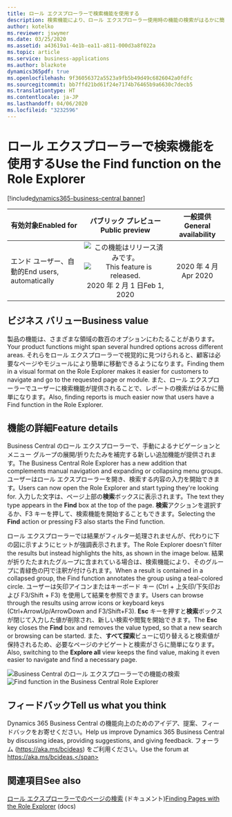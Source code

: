 ```yaml
---
title: ロール エクスプローラーで検索機能を使用する
description: 検索機能により、ロール エクスプローラー使用時の機能の検索がはるかに簡単になります。
author: kotelko
ms.reviewer: jswymer
ms.date: 03/25/2020
ms.assetid: a43619a1-4e1b-ea11-a811-000d3a8f022a
ms.topic: article
ms.service: business-applications
ms.author: blazkote
dynamics365pdf: true
ms.openlocfilehash: 9f36056372a5523a9fb5b49d49c6826042a0fdfc
ms.sourcegitcommit: bb7ffd21bd61f24e7174b76465b9a6630c7decb5
ms.translationtype: HT
ms.contentlocale: ja-JP
ms.lasthandoff: 04/06/2020
ms.locfileid: "3232596"
---
```

# <a name="use-the-find-function-on-the-role-explorer"></a><span data-ttu-id="c083d-103">ロール エクスプローラーで検索機能を使用する</span><span class="sxs-lookup"><span data-stu-id="c083d-103">Use the Find function on the Role Explorer</span></span>
[!include[dynamics365-business-central banner](../includes/dynamics365-business-central.md)]

| <span data-ttu-id="c083d-104">有効対象</span><span class="sxs-lookup"><span data-stu-id="c083d-104">Enabled for</span></span>    |  <span data-ttu-id="c083d-105">パブリック プレビュー</span><span class="sxs-lookup"><span data-stu-id="c083d-105">Public preview</span></span> | <span data-ttu-id="c083d-106">一般提供</span><span class="sxs-lookup"><span data-stu-id="c083d-106">General availability</span></span> | 
| ---------- | :----------: |:----------: |
|<span data-ttu-id="c083d-107">エンド ユーザー、自動的</span><span class="sxs-lookup"><span data-stu-id="c083d-107">End users, automatically</span></span>|<span data-ttu-id="c083d-108">![この機能はリリース済みです。](/dynamics365-release-plan/media/green-checkmark.png "この機能はリリース済みです。")</span><span class="sxs-lookup"><span data-stu-id="c083d-108">![This feature is released.](/dynamics365-release-plan/media/green-checkmark.png "This feature is released.")</span></span> <span data-ttu-id="c083d-109">2020 年 2 月 1 日</span><span class="sxs-lookup"><span data-stu-id="c083d-109">Feb 1, 2020</span></span>| <span data-ttu-id="c083d-110">2020 年 4 月</span><span class="sxs-lookup"><span data-stu-id="c083d-110">Apr 2020</span></span>|


## <a name="business-value"></a><span data-ttu-id="c083d-111">ビジネス バリュー</span><span class="sxs-lookup"><span data-stu-id="c083d-111">Business value</span></span>
<!-- bv start -->
<span data-ttu-id="c083d-112">製品の機能は、さまざまな領域の数百のオプションにわたることがあります。</span><span class="sxs-lookup"><span data-stu-id="c083d-112">Your product functions might span several hundred options across different areas.</span></span> <span data-ttu-id="c083d-113">それらをロール エクスプローラーで視覚的に見つけられると、顧客は必要なページやモジュールにより簡単に移動できるようになります。</span><span class="sxs-lookup"><span data-stu-id="c083d-113">Finding them in a visual format on the Role Explorer makes it easier for customers to navigate and go to the requested page or module.</span></span> <span data-ttu-id="c083d-114">また、ロール エクスプローラーでユーザーに検索機能が提供されることで、レポートの検索がはるかに簡単になります。</span><span class="sxs-lookup"><span data-stu-id="c083d-114">Also, finding reports is much easier now that users have a Find function in the Role Explorer.</span></span>
<!-- bv end -->



## <a name="feature-details"></a><span data-ttu-id="c083d-115">機能の詳細</span><span class="sxs-lookup"><span data-stu-id="c083d-115">Feature details</span></span>
<!--feature detail start -->
<span data-ttu-id="c083d-116">Business Central のロール エクスプローラーで、手動によるナビゲーションとメニュー グループの展開/折りたたみを補完する新しい追加機能が提供されます。</span><span class="sxs-lookup"><span data-stu-id="c083d-116">The Business Central Role Explorer has a new addition that complements manual navigation and expanding or collapsing menu groups.</span></span> <span data-ttu-id="c083d-117">ユーザーはロール エクスプローラーを開き、検索する内容の入力を開始できます。</span><span class="sxs-lookup"><span data-stu-id="c083d-117">Users can now open the Role Explorer and start typing they're looking for.</span></span> <span data-ttu-id="c083d-118">入力した文字は、ページ上部の**検索**ボックスに表示されます。</span><span class="sxs-lookup"><span data-stu-id="c083d-118">The text they type appears in the **Find** box at the top of the page.</span></span> <span data-ttu-id="c083d-119">**検索**アクションを選択するか、F3 キーを押して、検索機能を開始することもできます。</span><span class="sxs-lookup"><span data-stu-id="c083d-119">Selecting the **Find** action or pressing F3 also starts the Find function.</span></span>

<span data-ttu-id="c083d-120">ロール エクスプローラーでは結果がフィルター処理されませんが、代わりに下の図に示すようにヒットが強調表示されます。</span><span class="sxs-lookup"><span data-stu-id="c083d-120">The Role Explorer doesn't filter the results but instead highlights the hits, as shown in the image below.</span></span> <span data-ttu-id="c083d-121">結果が折りたたまれたグループに含まれている場合は、検索機能により、そのグループに青緑色の円で注釈が付けられます。</span><span class="sxs-lookup"><span data-stu-id="c083d-121">When a result is contained in a collapsed group, the Find function annotates the group using a teal-colored circle.</span></span> <span data-ttu-id="c083d-122">ユーザーは矢印アイコンまたはキーボード キー (Ctrl + 上矢印/下矢印および F3/Shift + F3) を使用して結果を参照できます。</span><span class="sxs-lookup"><span data-stu-id="c083d-122">Users can browse through the results using arrow icons or keyboard keys (Ctrl+ArrowUp/ArrowDown and F3/Shift+F3).</span></span> <span data-ttu-id="c083d-123">**Esc** キーを押すと**検索**ボックスが閉じて入力した値が削除され、新しい検索や閲覧を開始できます。</span><span class="sxs-lookup"><span data-stu-id="c083d-123">The **Esc** key closes the **Find** box and removes the value typed, so that a new search or browsing can be started.</span></span> <span data-ttu-id="c083d-124">また、**すべて探索**ビューに切り替えると検索値が保持されるため、必要なページのナビゲートと検索がさらに簡単になります。</span><span class="sxs-lookup"><span data-stu-id="c083d-124">Also, switching to the **Explore all** view keeps the find value, making it even easier to navigate and find a necessary page.</span></span>
<!--feature detail end -->

<span data-ttu-id="c083d-125">![Business Central のロール エクスプローラーでの機能の検索](media/explorer-find.png "Business Central のロール エクスプローラーでの機能の検索")</span><span class="sxs-lookup"><span data-stu-id="c083d-125">![Find function in the Business Central Role Explorer](media/explorer-find.png "Find function in the Business Central Role Explorer")</span></span>
<!-- Picture 1 -->





## <a name="tell-us-what-you-think"></a><span data-ttu-id="c083d-126">フィードバック</span><span class="sxs-lookup"><span data-stu-id="c083d-126">Tell us what you think</span></span>
<span data-ttu-id="c083d-127">Dynamics 365 Business Central の機能向上のためのアイデア、提案、フィードバックをお寄せください。</span><span class="sxs-lookup"><span data-stu-id="c083d-127">Help us improve Dynamics 365 Business Central by discussing ideas, providing suggestions, and giving feedback.</span></span> <span data-ttu-id="c083d-128">フォーラム (https://aka.ms/bcideas) をご利用ください。</span><span class="sxs-lookup"><span data-stu-id="c083d-128">Use the forum at https://aka.ms/bcideas.</span></span>




## <a name="see-also"></a><span data-ttu-id="c083d-129">関連項目</span><span class="sxs-lookup"><span data-stu-id="c083d-129">See also</span></span>


<!--docs start-->
<span data-ttu-id="c083d-130">[ロール エクスプローラーでのページの検索](https://docs.microsoft.com/dynamics365/business-central/ui-role-explorer) (ドキュメント)</span><span class="sxs-lookup"><span data-stu-id="c083d-130">[Finding Pages with the Role Explorer](https://docs.microsoft.com/dynamics365/business-central/ui-role-explorer) (docs)</span></span>
<!--docs end-->

